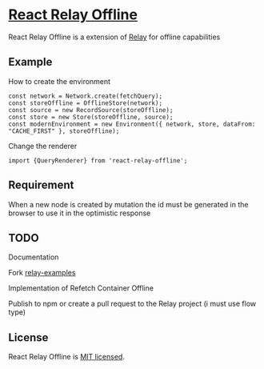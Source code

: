 # [React Relay Offline](https://github.com/morrys/react-relay-offline)

React Relay Offline is a extension of [Relay](https://facebook.github.io/relay/) for offline capabilities


## Example

How to create the environment

```
const network = Network.create(fetchQuery);
const storeOffline = OfflineStore(network);
const source = new RecordSource(storeOffline);
const store = new Store(storeOffline, source);
const modernEnvironment = new Environment({ network, store, dataFrom: "CACHE_FIRST" }, storeOffline);
```

Change the renderer 

```
import {QueryRenderer} from 'react-relay-offline'; 
```

## Requirement

When a new node is created by mutation the id must be generated in the browser to use it in the optimistic response

## TODO

Documentation

Fork [relay-examples](https://github.com/relayjs/relay-examples.git)

Implementation of Refetch Container Offline

Publish to npm or create a pull request to the Relay project (i must use flow type)


## License

React Relay Offline is [MIT licensed](./LICENSE).
